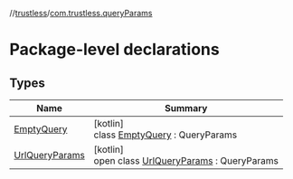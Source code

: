 //[trustless](../../index.md)/[com.trustless.queryParams](index.md)

# Package-level declarations

## Types

| Name | Summary |
|---|---|
| [EmptyQuery](-empty-query/index.md) | [kotlin]<br>class [EmptyQuery](-empty-query/index.md) : QueryParams |
| [UrlQueryParams](-url-query-params/index.md) | [kotlin]<br>open class [UrlQueryParams](-url-query-params/index.md) : QueryParams |
